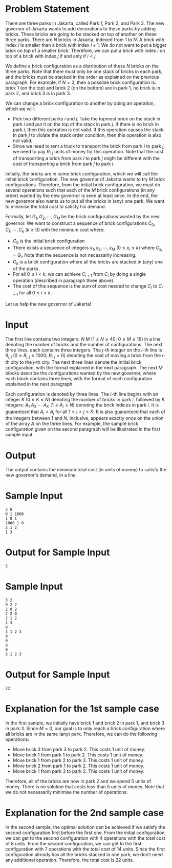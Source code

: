 # Problem Statement

There are three parks in Jakarta, called Park 1, Park 2, and Park 3. The new governor of Jakarta wants to add decorations to these parks by adding bricks. These bricks are going to be stacked on top of another on these three parks. There are $N$ bricks in Jakarta, indexed from $1$ to $N$. A brick with index $i$ is smaller than a brick with index $i + 1$. We do not want to put a bigger brick on top of a smaller brick. Therefore, we can put a brick with index $i$ on top of a brick with index $j$ if and only if $i < j$.

We define a brick configuration as a distribution of these $N$ bricks on the three parks. Note that there must only be one stack of bricks in each park, and the bricks must be stacked in the order as explained on the previous paragraph. For example, if $N = 3$, then a possible brick configuration is: brick 1 (on the top) and brick 2 (on the bottom) are in park 1, no brick is in park 2, and brick 3 is in park 3.

We can change a brick configuration to another by doing an operation, which we will:

- Pick two different parks $i$ and $j$. Take the topmost brick on the stack in park $i$ and put it on the top of the stack in park $j$. If there is no brick in park $i$, then this operation is not valid. If this operation causes the stack in park $j$ to violate the stack order condition, then this operation is also not valid.
- Since we need to rent a truck to transport the brick from park $i$ to park $j$, we need to pay $R_{i,j}$ units of money for this operation. Note that the cost of transporting a brick from park $i$ to park $j$ might be different with the cost of transporting a brick from park $j$ to park $i$.

Initially, the bricks are in some brick configuration, which we will call the initial brick configuration. The new governor of Jakarta wants to try $M$ brick configurations. Therefore, from the initial brick configuration, we must do several operations such that each of the $M$ brick configurations (in any order) wanted by the new governor is seen at least once. In the end, the new governor also wants us to put all the bricks in (any) one park. We want to minimise the total cost to satisfy his demand.

Formally, let $G_1, G_2, \cdots, G_M$ be the brick configurations wanted by the new governor. We want to construct a sequence of brick configurations $C_0, C_1, \cdots, C_k$ ($k \geq 0$) with the minimum cost where:

- $C_0$ is the initial brick configuration
- There exists a sequence of integers $x_1, x_2, \cdots, x_M$ ($0 \leq x_i \leq k$) where $C_{x_i} = G_i$. Note that the sequence is not necessarily increasing.
- $C_k$ is a brick configuration where all the bricks are stacked in (any) one of the parks.
- For all $0 \leq i < k$, we can achieve $C_{i+1}$ from $C_i$ by doing a single operation (described in paragraph three above).
- The cost of this sequence is the sum of cost needed to change $C_i$ to $C_{i+1}$ for all $0 \leq i < k$.

Let us help the new governor of Jakarta!

# Input

The first line contains two integers: $N$ $M$ ($1 \leq N \leq 40$; $0 \leq M \leq 16$) in a line denoting the number of bricks and the number of configurations. The next three lines, each contains three integers. The $j$-th integer on the $i$-th line is $R_{i,j}$ ($0 \le R_{i,j} \le 1000$; $R_{i,i} = 0$) denoting the cost of moving a brick from the $i$-th city to the $j$-th city. The next three lines denote the initial brick configuration, with the format explained in the next paragraph. The next $M$ blocks describe the configurations wanted by the new governor, where each block contains three lines, with the format of each configuration explained in the next paragraph.

Each configuration is denoted by three lines. The $i$-th line begins with an integer $K$ ($0 \le K \le N$) denoting the number of bricks in park $i$, followed by $K$ integers: $A_1\ A_2\ \cdots\ A_K$ ($1 \le A_i \le N$) denoting the brick indices in park $i$. It is guaranteed that $A_i < A_j$ for all $1 \le i < j \le K$. It is also guaranteed that each of the integers between 1 and $N$, inclusive, appears exactly once on the union of the array $A$ on the three lines. For example, the sample brick configuration given on the second paragraph will be illustrated in the first sample input.

# Output

The output contains the minimum total cost (in units of money) to satisfy the new governor's demand, in a line.

# Sample Input
```
3 0
0 1 1000
1 0 1
1000 1 0
2 1 2
1 3
```
# Output for Sample Input
```
5
```
# Sample Input
```
3 2
0 2 2
2 0 2
2 2 0
2 1 2
1 3
0
3 1 2 3
0
0
0
0
3 1 2 3
```
# Output for Sample Input
```
22
```
# Explanation for the 1st sample case

In the first sample, we initially have brick 1 and brick 2 in park 1, and brick 3 in park 3. Since $M = 0$, our goal is to only reach a brick configuration where all bricks are in the same (any) park. Therefore, we can do the following operations:

- Move brick 3 from park 3 to park 2. This costs 1 unit of money.
- Move brick 1 from park 1 to park 2. This costs 1 unit of money.
- Move brick 1 from park 2 to park 3. This costs 1 unit of money.
- Move brick 2 from park 1 to park 2. This costs 1 unit of money.
- Move brick 1 from park 3 to park 2. This costs 1 unit of money.

Therefore, all of the bricks are now in park 2 and we spend 5 units of money. There is no solution that costs less than 5 units of money. Note that we do not necessarily minimise the number of operations.

# Explanation for the 2nd sample case

In the second sample, the optimal solution can be achieved if we satisfy the second configuration first before the first one. From the initial configuration, we can get to the second configuration with 4 operations with the total cost of 8 units. From the second configuration, we can get to the first configuration with 7 operations with the total cost of 14 units. Since the first configuration already has all the bricks stacked in one park, we don’t need any additional operation. Therefore, the total cost is 22 units.